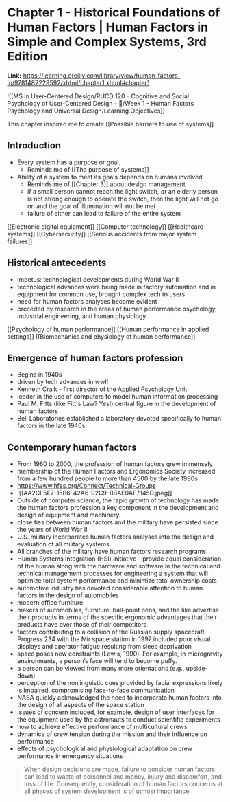 # Chapter 1 -  Historical Foundations of Human Factors | Human Factors in Simple and Complex Systems, 3rd Edition
**Link:** https://learning.oreilly.com/library/view/human-factors-in/9781482229592/xhtml/chapter1.xhtml#chapter1

![[MS in User-Centered Design/RUCD 120 - Cognitive and Social Psychology of User-Centered Design - 💾/Week 1 - Human Factors Psychology and Universal Design/Learning Objectives]]

This chapter inspired me to create [[Possible barriers to use of systems]]

## Introduction
- Every system has a purpose or goal.
	- Reminds me of [[The purpose of systems]]
- Ability of a system to meet its goals depends on humans involved
	- Reminds me of [[Chapter 3]] about design management 
	- if a small person cannot reach the light switch, or an elderly person is not strong enough to operate the switch, then the light will not go on and the goal of illumination will not be met
	- failure of either can lead to failure of the entire system

[[Electronic  digital equipment]]
[[Computer technology]]
[[Healthcare systems]]
[[Cybersecurity]]
[[Serious accidents from major system failures]] 

## Historical antecedents
- impetus: technological developments during World War II
- technological advances were being made in factory automation and in equipment for common use, brought complex tech to users
- need for human factors analyses became evident
- preceded by research in the areas of human performance psychology, industrial engineering, and human physiology

[[Psychology of human performance]]
[[Human performance in applied settings]]
[[Biomechanics and physiology of human performance]]

## Emergence of human factors profession
- Begins in 1940s
- driven by tech advances in wwII
- Kenneth Craik - first director of the Applied Psychology Unit
- leader in the use of computers to model human information processing
- Paul M. Fitts (like Fitt's Law? Yes!) central figure in the development of human factors
- Bell Laboratories established a laboratory devoted specifically to human factors in the late 1940s

## Contemporary human factors
- From 1960 to 2000, the profession of human factors grew immensely
- membership of the Human Factors and Ergonomics Society increased from a few hundred people to more than 4500 by the late 1980s
- https://www.hfes.org/Connect/Technical-Groups
- ![[AA2CF5E7-15B6-42A6-92C9-BBAE0AF7145D.jpeg]]
- Outside of computer science, the rapid growth of technology has made the human factors profession a key component in the development and design of equipment and machinery.
- close ties between human factors and the military have persisted since the years of World War II
- U.S. military incorporates human factors analyses into the design and evaluation of all military systems
-  All branches of the military have human factors research programs
- Human Systems Integration (HSI) initiative - provide equal consideration of the human along with the hardware and software in the technical and technical management processes for engineering a system that will optimize total system performance and minimize total ownership costs
- automotive industry has devoted considerable attention to human factors in the design of automobiles
- modern office furniture
- makers of automobiles, furniture, ball-point pens, and the like advertise their products in terms of the specific ergonomic advantages that their products have over those of their competitors
- factors contributing to a collision of the Russian supply spacecraft Progress 234 with the Mir space station in 1997 included poor visual displays and operator fatigue resulting from sleep deprivation
- space poses new constraints (Lewis, 1990). For example, in microgravity environments, a person’s face will tend to become puffy.
- a person can be viewed from many more orientations (e.g., upside-down)
- perception of the nonlinguistic cues provided by facial expressions likely is impaired, compromising face-to-face communication
- NASA quickly acknowledged the need to incorporate human factors into the design of all aspects of the space station
- Issues of concern included, for example, design of user interfaces for the equipment used by the astronauts to conduct scientific experiments
- how to achieve effective performance of multicultural crews
- dynamics of crew tension during the mission and their influence on performance
- effects of psychological and physiological adaptation on crew performance in emergency situations

>  When design decisions are made, failure to consider human factors can lead to waste of personnel and money, injury and discomfort, and loss of life. Consequently, consideration of human factors concerns at all phases of system development is of utmost importance.